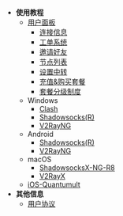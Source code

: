 * **使用教程**
  * [用户面板](/panel)
  	* [连接信息](/panel?id=连接信息)
  	* [工单系统](/panel?id=工单系统)
  	* [邀请好友](/panel?id=邀请好友)
  	* [节点列表](/panel?id=节点列表)
  	* [设置中转](/panel?id=设置中转)
  	* [充值&购买套餐](/panel?id=充值amp购买套餐)
  	* [套餐分级制度](/panel?id=套餐分级制度)
  * Windows
  	* [Clash](/clash-win)
  	* [Shadowsocks(R)](/ssr-win)
  	* [V2RayNG](/v2ray-win)
  * Android
  	* [Shadowsocks(R)](/ssr-android)
  	* [V2RayNG](/v2ray-android)
  * macOS     
  	* [ShadowsocksX-NG-R8](/ssr-mac)
  	* [V2RayX](/v2ray-mac)
  * [iOS-Quantumult](/ssr-ios)
* **其他信息**
  * [用户协议](/agreement)
